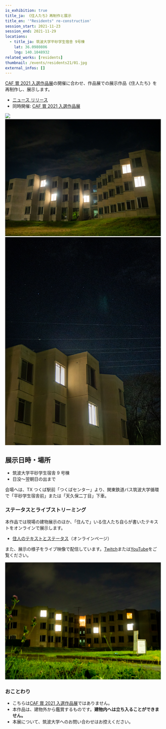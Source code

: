 ```yaml
---
is_exhibition: true
title_ja: 《住人たち》再制作と展示
title_en: '"Residents" re-construction'
session_start: 2021-11-23
session_end: 2021-11-29
locations:
  - title_ja: 筑波大学平砂学生宿舎 9号棟
    lat: 36.0980806
    lng: 140.1048932
related_works: [residents]
thumbnail: /events/residents21/01.jpg
external_infos: []
---
```


[CAF 賞 2021 入選作品展](/events/caf21)の開催に合わせ、作品展での展示作品《住人たち》を再制作し、展示します。

- [ニュース リリース](/news/211101_caf21)
- 同時開催: [CAF 賞 2021 入選作品展](/events/caf21)

![](/events/residents21/00.jpg)
![](/events/residents21/01.jpg)
![](/events/residents21/02.jpg)

## 展示日時・場所

- 筑波大学平砂学生宿舎 9 号棟
- 日没〜翌朝日の出まで

会場へは、TX つくば駅前「つくばセンター」より、関東鉄道バス筑波大学循環で「平砂学生宿舎前」または「天久保二丁目」下車。

### ステータスとライブストリーミング

本作品では現場の建物展示のほか、「住んで」いる住人たち自らが書いたテキストをオンラインで展示します。

- [住人のテキストとステータス](https://residents.nandenjin.com/ns/reconstruction)（オンラインページ）

また、展示の様子をライブ映像で配信しています。[Twitch](https://www.twitch.tv/nandenjin)または[YouTube](https://www.youtube.com/KazumiInada)をご覧ください。

[![](/works/residents/residents_front-1.jpg)](https://www.youtube.com/watch?v=K2L6Ub4uhDU)

### おことわり

- こちらは[CAF 賞 2021 入選作品展](/events/caf21)ではありません。
- 本作品は、建物外から鑑賞するものです。**建物内へは立ち入ることができません。**
- 本展について、筑波大学へのお問い合わせはお控えください。

